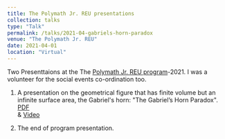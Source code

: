 ```yaml
---
title: The Polymath Jr. REU presentations
collection: talks
type: "Talk"
permalink: /talks/2021-04-gabriels-horn-paradox
venue: "The Polymath Jr. REU"
date: 2021-04-01
location: "Virtual"
---
```


Two Presenttaions at the The [Polymath Jr. REU program](https://geometrynyc.wixsite.com/polymathreu)-2021. I was a volunteer for the social events co-ordination too.

1. A presentation on the geometrical figure that has finite volume but an infinite surface area, the Gabriel's horn: "The Gabriel’s Horn Paradox". [PDF](https://drive.google.com/file/d/1J-g7PT6FirJf-n8uvrCu6NWrrXEDtcEn/view?usp=sharing)  
& [Video](https://drive.google.com/file/d/18c3sw-gLlvQ9sxNa0ElTCahWzaLI_hrm/view?usp=sharing)

2. The end of program presentation.
